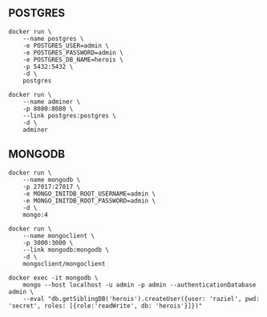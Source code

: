 ## POSTGRES

    docker run \
        --name postgres \
        -e POSTGRES_USER=admin \
        -e POSTGRES_PASSWORD=admin \
        -e POSTGRES_DB_NAME=herois \
        -p 5432:5432 \
        -d \
        postgres

    docker run \
        --name adminer \
        -p 8080:8080 \
        --link postgres:postgres \
        -d \
        adminer

## MONGODB

    docker run \
        --name mongodb \
        -p 27017:27017 \
        -e MONGO_INITDB_ROOT_USERNAME=admin \
        -e MONGO_INITDB_ROOT_PASSWORD=admin \
        -d \
        mongo:4

    docker run \
        --name mongoclient \
        -p 3000:3000 \
        --link mongodb:mongodb \
        -d \
        mongoclient/mongoclient
    
    docker exec -it mongodb \
        mongo --host localhost -u admin -p admin --authenticationDatabase admin \
        --eval "db.getSiblingDB('herois').createUser({user: 'raziel', pwd: 'secret', roles: [{role:'readWrite', db: 'herois'}]})"